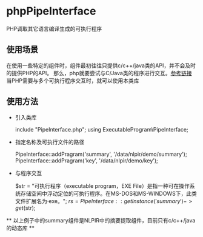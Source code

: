 # phpPipeInterface
PHP调取其它语言编译生成的可执行程序

## 使用场景
在使用一些特定的组件时，组件最初往往只提供c/c++/java类的API，并不会及时的提供PHP的API。
那么，php就要尝试与C/Java类的程序进行交互。[参考链接](http://www.jianshu.com/p/9f8651834d9b)
当PHP需要与多个可执行程序交互时，就可以使用本类库

## 使用方法
* 引入类库
    
    include "PipeInterface.php";
    using ExecutableProgram\PipeInterface;
  
* 指定名称及可执行文件的路径
  
    PipeInterface::addPragram('summary', '/data/nlpir/demo/summary');
    PipeInterface::addPragram('key', '/data/nlpir/demo/key');
  
* 与程序交互 

    $str = "可执行程序（executable program，EXE File）是指一种可在操作系统存储空间中浮动定位的可执行程序。在MS-DOS和MS-WINDOWS下，此类文件扩展名为·exe。";
    $rs = PipeInterface::getInstance('summary')->get($str);


** 以上例子中的summary组件是NLPIR中的摘要提取组件，目前只有c/c++/java的动态库 **
